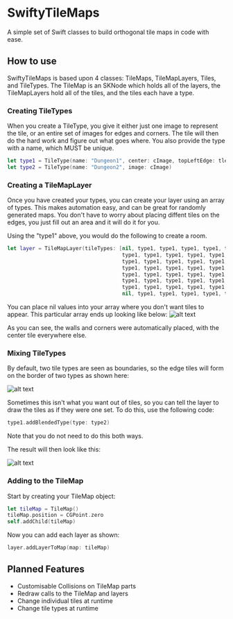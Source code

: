 # SwiftyTileMaps
A simple set of Swift classes to build orthogonal tile maps in code with ease.

## How to use

SwiftyTileMaps is based upon 4 classes: TileMaps, TileMapLayers, Tiles, and TileTypes. The TileMap is an SKNode which holds all of the layers, the TileMapLayers hold all of the tiles, and the tiles each have a type.


### Creating TileTypes
When you create a TileType, you give it either just one image to represent the tile, or an entire set of images for edges and corners. The tile will then do the hard work and figure out what goes where. You also provide the type with a name, which MUST be unique.

``` Swift
let type1 = TileType(name: "Dungeon1", center: cImage, topLeftEdge: tleImage, topEdge: teImage, topRightEdge: treImage, rightEdge: reImage, bottomRightEdge: breImage, bottomEdge: beImage, bottomLeftEdge: bleImage, leftEdge: leImage, topLeftCorner: tlcImage, topRightCorner: trcImage, bottomRightCorner: brcImage, bottomLeftCorner: blcImage)
let type2 = TileType(name: "Dungeon2", image: cImage)
```

### Creating a TileMapLayer
Once you have created your types, you can create your layer using an array of types. This makes automation easy, and can be great for randomly generated maps. You don't have to worry about placing diffent tiles on the edges, you just fill out an area and it will do it for you. 

Using the "type1" above, you would do the following to create a room.

``` Swift
let layer = TileMapLayer(tileTypes: [nil, type1, type1, type1, type1, type1,
                                     type1, type1, type1, type1, type1, type1,
                                     type1, type1, type1, type1, type1, type1,
                                     type1, type1, type1, type1, type1, type1,
                                     type1, type1, type1, type1, type1, type1,
                                     type1, type1, type1, type1, type1, type1,
                                     type1, type1, type1, type1, type1, type1,
                                     nil, type1, type1, type1, type1, type1], horizontalTiles: 6, verticalTiles: 8, tileSize: CGSize(width: 64, height: 64))
```

You can place nil values into your array where you don't want tiles to appear. This particular array ends up looking like below:
![alt text](http://imgur.com/a/LPvbd)

As you can see, the walls and corners were automatically placed, with the center tile everywhere else.

### Mixing TileTypes

By default, two tile types are seen as boundaries, so the edge tiles will form on the border of two types as shown here:

![alt text](http://imgur.com/G5n64LJ)

Sometimes this isn't what you want out of tiles, so you can tell the layer to draw the tiles as if they were one set. To do this, use the following code:

``` Swift
type1.addBlendedType(type: type2)
```

Note that you do not need to do this both ways. 

The result will then look like this:

![alt text](http://imgur.com/6QAWD0b)

### Adding to the TileMap

Start by creating your TileMap object:

``` Swift
let tileMap = TileMap()
tileMap.position = CGPoint.zero
self.addChild(tileMap)
```

Now you can add each layer as shown:

``` Swift
layer.addLayerToMap(map: tileMap)
```


## Planned Features
- Customisable Collisions on TileMap parts
- Redraw calls to the TileMap and layers
- Change individual tiles at runtime
- Change tile types at runtime
